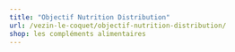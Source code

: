 ```yaml
---
title: "Objectif Nutrition Distribution"
url: /vezin-le-coquet/objectif-nutrition-distribution/
shop: les compléments alimentaires
---
```

